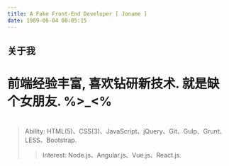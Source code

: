 ```yaml
---
title: A Fake Front-End Developer [ Joname ]
date: 1989-06-04 00:05:15
---
```

## 关于我
# 前端经验丰富, 喜欢钻研新技术. 就是缺个女朋友. %>_<%
#	
> Ability: HTML(5)、CSS(3)、JavaScript、jQuery、Git、Gulp、Grunt、LESS、Bootstrap.
>> Interest: Node.js、Angular.js、Vue.js、React.js.